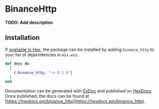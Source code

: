 # BinanceHttp

**TODO: Add description**

## Installation

If [available in Hex](https://hex.pm/docs/publish), the package can be installed
by adding `binance_http` to your list of dependencies in `mix.exs`:

```elixir
def deps do
  [
    {:binance_http, "~> 0.1.0"}
  ]
end
```

Documentation can be generated with [ExDoc](https://github.com/elixir-lang/ex_doc)
and published on [HexDocs](https://hexdocs.pm). Once published, the docs can
be found at [https://hexdocs.pm/binance_http](https://hexdocs.pm/binance_http).

